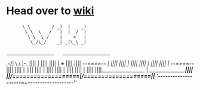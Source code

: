 # Head over to [wiki](https://github.com/gachikuku/portswigger/wiki)
          \ \        / _)  |    _) 
           \ \  \   /   |  |  /  | 
            \ \  \ /    |    <   | 
             \_/\_/    _| _|\_\ _| 
                                     
    __________________   __________________
.-/|                  \ /                  |\-.
||||                   |                   ||||
||||                   |       ~~*~~       ||||
||||    --==*==--      |                   ||||
||||                   |                   ||||
||||                   |                   ||||
||||                   |     --==*==--     ||||
||||                   |                   ||||
||||                   |                   ||||
||||                   |                   ||||
||||                   |                   ||||
||||__________________ | __________________||||
||/===================\|/===================\||
`--------------------~___~-------------------''
